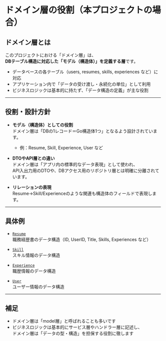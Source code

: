 # ドメイン層の役割（本プロジェクトの場合）

## ドメイン層とは

このプロジェクトにおける「ドメイン層」は、  
**DBテーブル構造に対応した「モデル（構造体）」を定義する層**です。

- データベースの各テーブル（users, resumes, skills, experiences など）に対応
- アプリケーション内で「データの受け渡し・永続化の単位」として利用
- ビジネスロジックは基本的に持たず、「データ構造の定義」が主な役割

---

## 役割・設計方針

- **モデル（構造体）としての役割**  
  ドメイン層は「DBの1レコード＝Go構造体1つ」となるよう設計されています。
  - 例：Resume, Skill, Experience, User など

- **DTOやAPI層との違い**  
  ドメイン層は「アプリ内の標準的なデータ表現」として使われ、  
  API入出力用のDTOや、DBアクセス用のリポジトリ層とは明確に分離されています。

- **リレーションの表現**  
  Resume→Skill/Experienceのような関連も構造体のフィールドで表現します。

---

## 具体例

- [`Resume`](services/hidden_waza/internal/domain/resume.go:6)  
  職務経歴書のデータ構造（ID, UserID, Title, Skills, Experiences など）

- [`Skill`](services/hidden_waza/internal/domain/skill.go:4)  
  スキル情報のデータ構造

- [`Experience`](services/hidden_waza/internal/domain/experience.go:4)  
  職歴情報のデータ構造

- [`User`](services/hidden_waza/internal/domain/user.go:4)  
  ユーザー情報のデータ構造

---

## 補足

- ドメイン層は「model層」と呼ばれることも多いです
- ビジネスロジックは基本的にサービス層やハンドラー層に記述し、  
  ドメイン層は「データの型・構造」を担保する役割に徹します
